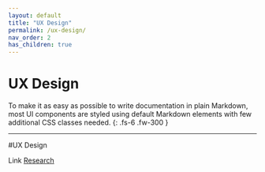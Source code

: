 ```yaml
---
layout: default
title: "UX Design"
permalink: /ux-design/
nav_order: 2
has_children: true
---
```


# UX Design

To make it as easy as possible to write documentation in plain Markdown, most UI components are styled using default Markdown elements with few additional CSS classes needed.
{: .fs-6 .fw-300 }

---

#UX Design 

Link	[Research](ux-design/research)
